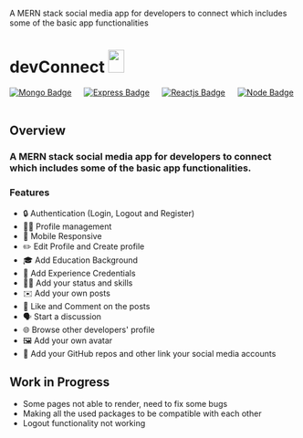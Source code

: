 A MERN stack social media app for developers to connect which includes some of the basic app functionalities 


# devConnect <img src="https://static-00.iconduck.com/assets.00/location-indicator-red-emoji-1330x2048-pfre7pru.png" height="40px" width = "28px"/>

[![Mongo Badge](http://img.shields.io/badge/Database%20-MongoDB-darkgreen?style=for-the-badge&logo=mongodb)](https://www.mongodb.com/)
&emsp;
[![Express Badge](http://img.shields.io/badge/Server%20-Express-black?style=for-the-badge&logo=express)](https://expressjs.com/)
&emsp;
[![Reactjs Badge](http://img.shields.io/badge/Client%20-React-blue?style=for-the-badge&logo=react)](https://reactjs.org/)
&emsp;
[![Node Badge](http://img.shields.io/badge/Backend%20-Node-green?style=for-the-badge&logo=node.js)](https://nodejs.org/en/)
&emsp;


## Overview
### A MERN stack social media app for developers to connect which includes some of the basic app functionalities. 



### Features
* 🔒 Authentication (Login, Logout and Register)
* 👨‍💻 Profile management
* 📱 Mobile Responsive
* ✏️ Edit Profile and Create profile
* 🎓 Add Education Background
* 💼 Add Experience Credentials
* 🤹‍♂️ Add your status and skills
* ✉️ Add your own posts
* 💌 Like and Comment on the posts
* 🗣️ Start a discussion
* 🌐 Browse other developers' profile
* 🖼️ Add your own avatar
* 📧 Add your GitHub repos and other link your social media accounts


## Work in Progress
* Some pages not able to render, need to fix some bugs
* Making all the used packages to be compatible with each other
* Logout functionality not working

